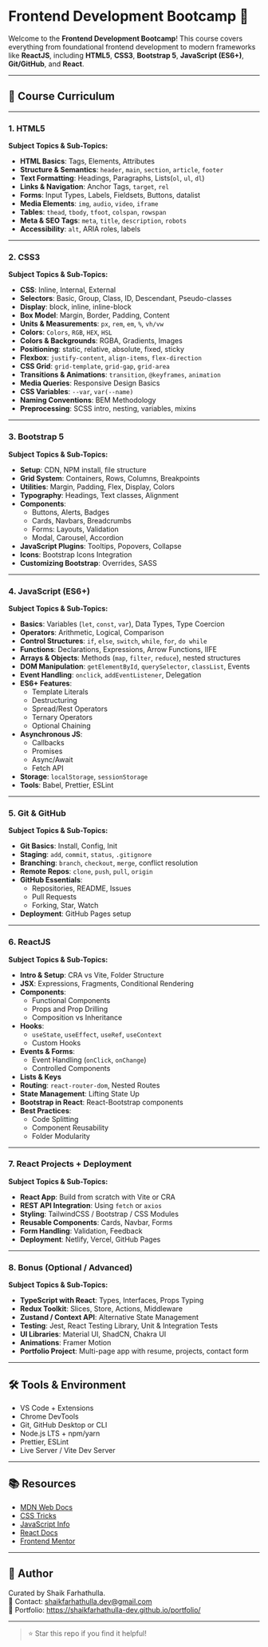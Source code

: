 # Frontend Development Bootcamp 🚀

Welcome to the **Frontend Development Bootcamp**! This course covers everything from foundational frontend development to modern frameworks like **ReactJS**, including **HTML5**, **CSS3**, **Bootstrap 5**, **JavaScript (ES6+)**, **Git/GitHub**, and **React**.

---

## 📘 Course Curriculum

---

### 1. HTML5  
**Subject Topics & Sub-Topics:**
- **HTML Basics**: Tags, Elements, Attributes
- **Structure & Semantics**: `header`, `main`, `section`, `article`, `footer`
- **Text Formatting**: Headings, Paragraphs, Lists(`ol`, `ul`, `dl`)
- **Links & Navigation**: Anchor Tags, `target`, `rel`
- **Forms**: Input Types, Labels, Fieldsets, Buttons, datalist
- **Media Elements**: `img`, `audio`, `video`, `iframe`
- **Tables**: `thead`, `tbody`, `tfoot`, `colspan`, `rowspan`
- **Meta & SEO Tags**: `meta`, `title`, `description`, `robots`
- **Accessibility**: `alt`, ARIA roles, labels

---

### 2. CSS3  
**Subject Topics & Sub-Topics:**
- **CSS**: Inline, Internal, External
- **Selectors**: Basic, Group, Class, ID, Descendant, Pseudo-classes
- **Display**: block, inline, inline-block
- **Box Model**: Margin, Border, Padding, Content
- **Units & Measurements**: `px`, `rem`, `em`, `%`, `vh/vw`
- **Colors**: `Colors`, `RGB`, `HEX`, `HSL`
- **Colors & Backgrounds**: RGBA, Gradients, Images
- **Positioning**: static, relative, absolute, fixed, sticky
- **Flexbox**: `justify-content`, `align-items`, `flex-direction`
- **CSS Grid**: `grid-template`, `grid-gap`, `grid-area`
- **Transitions & Animations**: `transition`, `@keyframes`, `animation`
- **Media Queries**: Responsive Design Basics
- **CSS Variables**: `--var`, `var(--name)`
- **Naming Conventions**: BEM Methodology
- **Preprocessing**: SCSS intro, nesting, variables, mixins

---

### 3. Bootstrap 5  
**Subject Topics & Sub-Topics:**
- **Setup**: CDN, NPM install, file structure
- **Grid System**: Containers, Rows, Columns, Breakpoints
- **Utilities**: Margin, Padding, Flex, Display, Colors
- **Typography**: Headings, Text classes, Alignment
- **Components**:
  - Buttons, Alerts, Badges
  - Cards, Navbars, Breadcrumbs
  - Forms: Layouts, Validation
  - Modal, Carousel, Accordion
- **JavaScript Plugins**: Tooltips, Popovers, Collapse
- **Icons**: Bootstrap Icons Integration
- **Customizing Bootstrap**: Overrides, SASS

---

### 4. JavaScript (ES6+)  
**Subject Topics & Sub-Topics:**
- **Basics**: Variables (`let`, `const`, `var`), Data Types, Type Coercion
- **Operators**: Arithmetic, Logical, Comparison
- **Control Structures**: `if`, `else`, `switch`, `while`, `for`, `do while`
- **Functions**: Declarations, Expressions, Arrow Functions, IIFE
- **Arrays & Objects**: Methods (`map`, `filter`, `reduce`), nested structures
- **DOM Manipulation**: `getElementById`, `querySelector`, `classList`, Events
- **Event Handling**: `onclick`, `addEventListener`, Delegation
- **ES6+ Features**:
  - Template Literals
  - Destructuring
  - Spread/Rest Operators
  - Ternary Operators
  - Optional Chaining
- **Asynchronous JS**:
  - Callbacks
  - Promises
  - Async/Await
  - Fetch API
- **Storage**: `localStorage`, `sessionStorage`
- **Tools**: Babel, Prettier, ESLint

---

### 5. Git & GitHub  
**Subject Topics & Sub-Topics:**
- **Git Basics**: Install, Config, Init
- **Staging**: `add`, `commit`, `status`, `.gitignore`
- **Branching**: `branch`, `checkout`, `merge`, conflict resolution
- **Remote Repos**: `clone`, `push`, `pull`, `origin`
- **GitHub Essentials**:
  - Repositories, README, Issues
  - Pull Requests
  - Forking, Star, Watch
- **Deployment**: GitHub Pages setup

---

### 6. ReactJS  
**Subject Topics & Sub-Topics:**
- **Intro & Setup**: CRA vs Vite, Folder Structure
- **JSX**: Expressions, Fragments, Conditional Rendering
- **Components**:
  - Functional Components
  - Props and Prop Drilling
  - Composition vs Inheritance
- **Hooks**:
  - `useState`, `useEffect`, `useRef`, `useContext`
  - Custom Hooks
- **Events & Forms**:
  - Event Handling (`onClick`, `onChange`)
  - Controlled Components
- **Lists & Keys**
- **Routing**: `react-router-dom`, Nested Routes
- **State Management**: Lifting State Up
- **Bootstrap in React**: React-Bootstrap components
- **Best Practices**:
  - Code Splitting
  - Component Reusability
  - Folder Modularity

---

### 7. React Projects + Deployment  
**Subject Topics & Sub-Topics:**
- **React App**: Build from scratch with Vite or CRA
- **REST API Integration**: Using `fetch` or `axios`
- **Styling**: TailwindCSS / Bootstrap / CSS Modules
- **Reusable Components**: Cards, Navbar, Forms
- **Form Handling**: Validation, Feedback
- **Deployment**: Netlify, Vercel, GitHub Pages

---

### 8. Bonus (Optional / Advanced)  
**Subject Topics & Sub-Topics:**
- **TypeScript with React**: Types, Interfaces, Props Typing
- **Redux Toolkit**: Slices, Store, Actions, Middleware
- **Zustand / Context API**: Alternative State Management
- **Testing**: Jest, React Testing Library, Unit & Integration Tests
- **UI Libraries**: Material UI, ShadCN, Chakra UI
- **Animations**: Framer Motion
- **Portfolio Project**: Multi-page app with resume, projects, contact form

---

## 🛠 Tools & Environment
- VS Code + Extensions
- Chrome DevTools
- Git, GitHub Desktop or CLI
- Node.js LTS + npm/yarn
- Prettier, ESLint
- Live Server / Vite Dev Server

---

## 📚 Resources
- [MDN Web Docs](https://developer.mozilla.org/)
- [CSS Tricks](https://css-tricks.com/)
- [JavaScript Info](https://javascript.info/)
- [React Docs](https://reactjs.org/)
- [Frontend Mentor](https://www.frontendmentor.io/)

---

## 🚀 Author
Curated by Shaik Farhathulla.  
📧 Contact: shaikfarhathulla.dev@gmail.com  
🔗 Portfolio: https://shaikfarhathulla-dev.github.io/portfolio/

---

> ⭐ Star this repo if you find it helpful!
